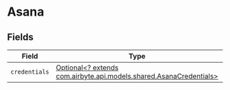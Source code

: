 # Asana


## Fields

| Field                                                                                                         | Type                                                                                                          | Required                                                                                                      | Description                                                                                                   |
| ------------------------------------------------------------------------------------------------------------- | ------------------------------------------------------------------------------------------------------------- | ------------------------------------------------------------------------------------------------------------- | ------------------------------------------------------------------------------------------------------------- |
| `credentials`                                                                                                 | [Optional<? extends com.airbyte.api.models.shared.AsanaCredentials>](../../models/shared/AsanaCredentials.md) | :heavy_minus_sign:                                                                                            | N/A                                                                                                           |